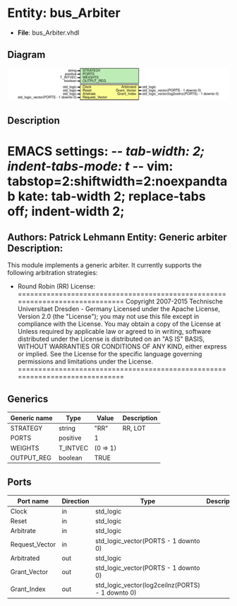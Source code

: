 # Entity: bus_Arbiter

- **File**: bus_Arbiter.vhdl
## Diagram

![Diagram](bus_Arbiter.svg "Diagram")
## Description

EMACS settings: -*-  tab-width: 2; indent-tabs-mode: t -*-
vim: tabstop=2:shiftwidth=2:noexpandtab
kate: tab-width 2; replace-tabs off; indent-width 2;
=============================================================================
Authors:				 	Patrick Lehmann
Entity:				 	Generic arbiter
Description:
-------------------------------------
This module implements a generic arbiter. It currently supports the
following arbitration strategies:
* Round Robin (RR)
License:
=============================================================================
Copyright 2007-2015 Technische Universitaet Dresden - Germany
Licensed under the Apache License, Version 2.0 (the "License");
you may not use this file except in compliance with the License.
You may obtain a copy of the License at
Unless required by applicable law or agreed to in writing, software
distributed under the License is distributed on an "AS IS" BASIS,
WITHOUT WARRANTIES OR CONDITIONS OF ANY KIND, either express or implied.
See the License for the specific language governing permissions and
limitations under the License.
=============================================================================
## Generics

| Generic name | Type     | Value    | Description |
| ------------ | -------- | -------- | ----------- |
| STRATEGY     | string   | "RR"     | RR, LOT     |
| PORTS        | positive | 1        |             |
| WEIGHTS      | T_INTVEC | (0 => 1) |             |
| OUTPUT_REG   | boolean  | TRUE     |             |
## Ports

| Port name      | Direction | Type                                             | Description |
| -------------- | --------- | ------------------------------------------------ | ----------- |
| Clock          | in        | std_logic                                        |             |
| Reset          | in        | std_logic                                        |             |
| Arbitrate      | in        | std_logic                                        |             |
| Request_Vector | in        | std_logic_vector(PORTS - 1 downto 0)             |             |
| Arbitrated     | out       | std_logic                                        |             |
| Grant_Vector   | out       | std_logic_vector(PORTS - 1 downto 0)             |             |
| Grant_Index    | out       | std_logic_vector(log2ceilnz(PORTS) - 1 downto 0) |             |
